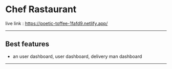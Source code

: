 # Chef Rastaurant
live link : https://poetic-toffee-1fafd9.netlify.app/

___
 
## Best features
- an user dashboard, user dashboard, delivery man dashboard

___

